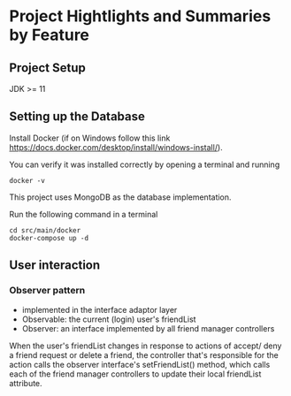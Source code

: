# Project Hightlights and Summaries by Feature

## Project Setup
JDK >= 11

## Setting up the Database
Install Docker (if on Windows follow this link https://docs.docker.com/desktop/install/windows-install/). 

You can verify it was installed correctly by opening a terminal and running

```docker -v```

This project uses MongoDB as the database implementation.

Run the following command in a terminal

```
cd src/main/docker
docker-compose up -d
```

## User interaction
### Observer pattern
- implemented in the interface adaptor layer
- Observable: the current (login) user's friendList
- Observer: an interface implemented by all friend manager controllers

When the user's friendList changes in response to actions of accept/ deny a friend request or delete a friend, the controller that's responsible for the action calls the observer interface's setFriendList() method, which calls each of the friend manager controllers to update their local friendList attribute.
